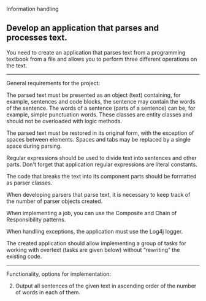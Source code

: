 Information handling

Develop an application that parses and processes text.
-------------------------------------
You need to create an application that parses text from a programming textbook from a file and allows you to perform three different operations on the text. 

-----------------------------------

General requirements for the project: 

The parsed text must be presented as an object (text) containing, for example, sentences and code blocks, the sentence may contain the words of the sentence. The words of a sentence (parts of a sentence) can be, for example, simple punctuation words. These classes are entity classes and should not be overloaded with logic methods.

The parsed text must be restored in its original form, with the exception of spaces between elements. Spaces and tabs may be replaced by a single space during parsing. 

Regular expressions should be used to divide text into sentences and other parts. Don't forget that application regular expressions are literal constants. 

The code that breaks the text into its component parts should be formatted as parser classes. 

When developing parsers that parse text, it is necessary to keep track of the number of parser objects created. 

When implementing a job, you can use the Composite and Chain of Responsibility patterns. 

When handling exceptions, the application must use the Log4j logger. 

The created application should allow implementing a group of tasks for working with overtext (tasks are given below) without “rewriting” the existing code.


-----------------------------------------------
Functionality, options for implementation:

2. Output all sentences of the given text in ascending order of the number of words in each of them.
